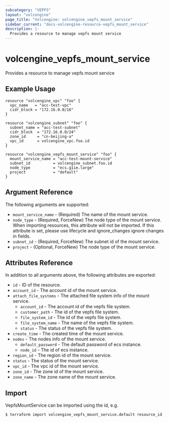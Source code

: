 ```yaml
---
subcategory: "VEPFS"
layout: "volcengine"
page_title: "Volcengine: volcengine_vepfs_mount_service"
sidebar_current: "docs-volcengine-resource-vepfs_mount_service"
description: |-
  Provides a resource to manage vepfs mount service
---
```

# volcengine_vepfs_mount_service
Provides a resource to manage vepfs mount service
## Example Usage
```hcl
resource "volcengine_vpc" "foo" {
  vpc_name   = "acc-test-vpc"
  cidr_block = "172.16.0.0/16"
}

resource "volcengine_subnet" "foo" {
  subnet_name = "acc-test-subnet"
  cidr_block  = "172.16.0.0/24"
  zone_id     = "cn-beijing-a"
  vpc_id      = volcengine_vpc.foo.id
}

resource "volcengine_vepfs_mount_service" "foo" {
  mount_service_name = "acc-test-mount-service"
  subnet_id          = volcengine_subnet.foo.id
  node_type          = "ecs.g1ie.large"
  project            = "default"
}
```
## Argument Reference
The following arguments are supported:
* `mount_service_name` - (Required) The name of the mount service.
* `node_type` - (Required, ForceNew) The node type of the mount service. When importing resources, this attribute will not be imported. If this attribute is set, please use lifecycle and ignore_changes ignore changes in fields.
* `subnet_id` - (Required, ForceNew) The subnet id of the mount service.
* `project` - (Optional, ForceNew) The node type of the mount service.

## Attributes Reference
In addition to all arguments above, the following attributes are exported:
* `id` - ID of the resource.
* `account_id` - The account id of the mount service.
* `attach_file_systems` - The attached file system info of the mount service.
    * `account_id` - The account id of the vepfs file system.
    * `customer_path` - The id of the vepfs file system.
    * `file_system_id` - The id of the vepfs file system.
    * `file_system_name` - The name of the vepfs file system.
    * `status` - The status of the vepfs file system.
* `create_time` - The created time of the mount service.
* `nodes` - The nodes info of the mount service.
    * `default_password` - The default password of ecs instance.
    * `node_id` - The id of ecs instance.
* `region_id` - The region id of the mount service.
* `status` - The status of the mount service.
* `vpc_id` - The vpc id of the mount service.
* `zone_id` - The zone id of the mount service.
* `zone_name` - The zone name of the mount service.


## Import
VepfsMountService can be imported using the id, e.g.
```
$ terraform import volcengine_vepfs_mount_service.default resource_id
```

